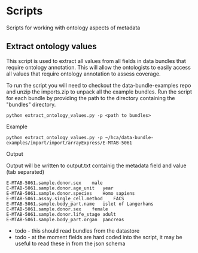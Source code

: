 
# Scripts

Scripts for working with ontology aspects of metadata

## Extract ontology values

This script is used to extract all values from all fields in data bundles that require ontology annotation. This will allow the ontologists to easily access all
values that require ontology annotation to assess coverage.

To run the script you will need to checkout the data-bundle-examples repo and unzip the imports.zip to unpack all the example bundles. Run the script for each bundle by providing the path to the directory containing the "bundles" directory. 

```
python extract_ontology_values.py -p <path to bundles>
```

Example

```
python extract_ontology_values.py -p ~/hca/data-bundle-examples/import/import/arrayExpress/E-MTAB-5061
```

Output

Output will be written to output.txt containig the metadata field and value (tab separated)

```
E-MTAB-5061.sample.donor.sex	male
E-MTAB-5061.sample.donor.age_unit	year
E-MTAB-5061.sample.donor.species	Homo sapiens
E-MTAB-5061.assay.single_cell.method	FACS
E-MTAB-5061.sample.body_part.name	islet of Langerhans
E-MTAB-5061.sample.donor.sex	female
E-MTAB-5061.sample.donor.life_stage	adult
E-MTAB-5061.sample.body_part.organ	pancreas
```

* todo - this should read bundles from the datastore
* todo - at the moment fields are hard coded into the script, it may be useful to read these in from the json schema
